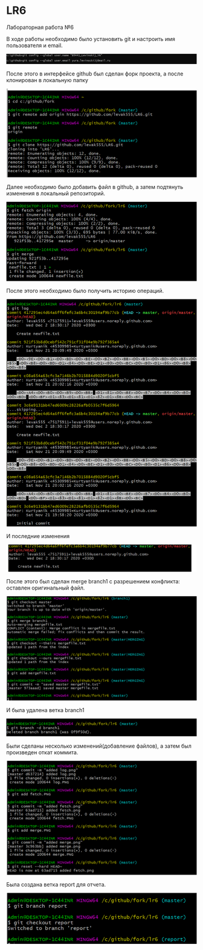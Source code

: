 # LR6
Лабораторная работа №6

В ходе работы необходимо было установить git и настроить имя пользователя и email.

![setup_name_and_email](pics/setup_name_and_email.PNG)

После этого в интерфейсе github был сделан форк проекта, а после клонирован в локальную папку

![fork+clone](pics/fork+clone.PNG)

Далее необходимо было добавить файл в github, а затем подтянуть изменения в локальный репозиторий.

![fetch+merge](pics/fetch+merge.PNG)

После этого необходимо было получить историю операций.

![log](pics/log.PNG)

И последние изменения

![last](pics/last.PNG)

После этого  был сделан merge branch1 с разрешением конфликта: оставлен оригинальный файл. 

![merge](pics/merge.PNG)

И была удалена ветка branch1

![deleteb1](pics/deleteb1.PNG)

Были сделаны несколько изменений(добавление файлов), а затем был произведен откат коммита.

![commit+d](pics/commit+d.PNG)

Была создана ветка report для отчета.

![newbranch](pics/newbranch.PNG)




